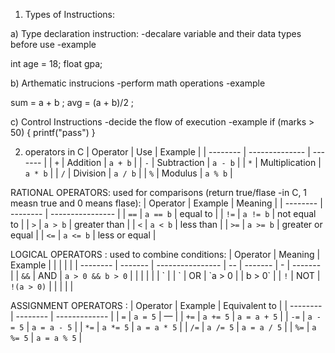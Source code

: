 1) Types of Instructions:

a) Type declaration instruction:
-decalare variable and their data types before use 
-example
 
 int age = 18;
 float gpa;

b) Arthematic instrucions 
-perform math operations
-example
 
 sum = a + b ;
 avg = (a + b)/2 ;

c) Control Instructions
-decide the flow of execution 
-example
 if (marks > 50) {
    printf("pass")
 }

2. operators in C
| Operator | Use            | Example |
| -------- | -------------- | ------- |
| `+`      | Addition       | `a + b` |
| `-`      | Subtraction    | `a - b` |
| `*`      | Multiplication | `a * b` |
| `/`      | Division       | `a / b` |
| `%`      | Modulus        | `a % b` |

RATIONAL OPERATORS:
used for comparisons (return true/flase -in C, 1 measn true and 0 means flase):
| Operator | Example  | Meaning          |
| -------- | -------- | ---------------- |
| `==`     | `a == b` | equal to         |
| `!=`     | `a != b` | not equal to     |
| `>`      | `a > b`  | greater than     |
| `<`      | `a < b`  | less than        |
| `>=`     | `a >= b` | greater or equal |
| `<=`     | `a <= b` | less or equal    |

LOGICAL OPERATORS :
used to combine conditions:
| Operator | Meaning | Example          |    |         |   |         |
| -------- | ------- | ---------------- | -- | ------- | - | ------- |
| `&&`     | AND     | `a > 0 && b > 0` |    |         |   |         |
| \`       |         | \`               | OR | \`a > 0 |   | b > 0\` |
| `!`      | NOT     | `!(a > 0)`       |    |         |   |         |

ASSIGNMENT OPERATORS :
| Operator | Example  | Equivalent to |
| -------- | -------- | ------------- |
| `=`      | `a = 5`  | —             |
| `+=`     | `a += 5` | `a = a + 5`   |
| `-=`     | `a -= 5` | `a = a - 5`   |
| `*=`     | `a *= 5` | `a = a * 5`   |
| `/=`     | `a /= 5` | `a = a / 5`   |
| `%=`     | `a %= 5` | `a = a % 5`   |


